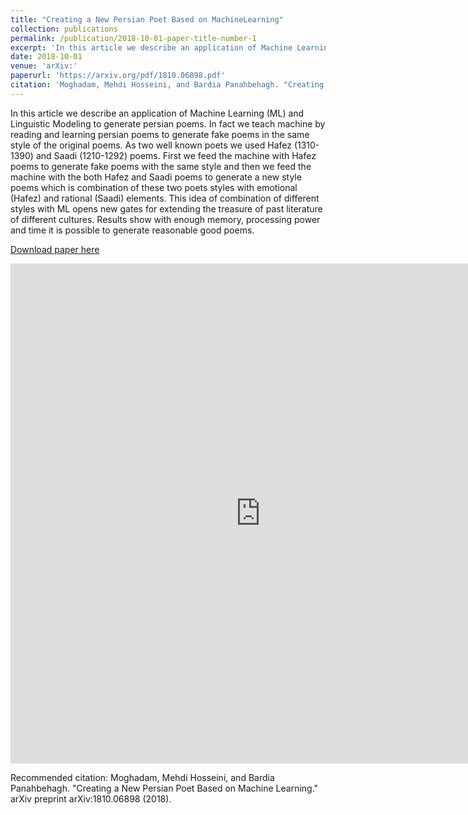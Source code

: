 ```yaml
---
title: "Creating a New Persian Poet Based on MachineLearning"
collection: publications
permalink: /publication/2018-10-01-paper-title-number-1
excerpt: 'In this article we describe an application of Machine Learning (ML) and Linguistic Modeling to generate persian poems. In fact we teach machine by reading and learning persian poems to generate fake poems in the same style of the original poems. As two well known poets we used Hafez (1310-1390) and Saadi (1210-1292) poems. First we feed the machine with Hafez poems to generate fake poems with the same style and then we feed the machine with the both Hafez and Saadi poems to generate a new style poems which is combination of these two poets styles with emotional (Hafez) and rational (Saadi) elements. This idea of combination of different styles with ML opens new gates for extending the treasure of past literature of different cultures. Results show with enough memory, processing power and time it is possible to generate reasonable good poems.'
date: 2018-10-01
venue: 'arXiv:'
paperurl: 'https://arxiv.org/pdf/1810.06898.pdf'
citation: 'Moghadam, Mehdi Hosseini, and Bardia Panahbehagh. "Creating a New Persian Poet Based on Machine Learning." arXiv preprint arXiv:1810.06898 (2018).'
---
```

In this article we describe an application of Machine Learning (ML) and Linguistic Modeling to generate persian poems. In fact we teach machine by reading and learning persian poems to generate fake poems in the same style of the original poems. As two well known poets we used Hafez (1310-1390) and Saadi (1210-1292) poems. First we feed the machine with Hafez poems to generate fake poems with the same style and then we feed the machine with the both Hafez and Saadi poems to generate a new style poems which is combination of these two poets styles with emotional (Hafez) and rational (Saadi) elements. This idea of combination of different styles with ML opens new gates for extending the treasure of past literature of different cultures. Results show with enough memory, processing power and time it is possible to generate reasonable good poems.

[Download paper here](https://arxiv.org/pdf/1810.06898.pdf)

<embed src="https://arxiv.org/pdf/1810.06898.pdf?raw=true" type="application/pdf" width="800px" height="800px">

Recommended citation: Moghadam, Mehdi Hosseini, and Bardia Panahbehagh. "Creating a New Persian Poet Based on Machine Learning." arXiv preprint arXiv:1810.06898 (2018).
